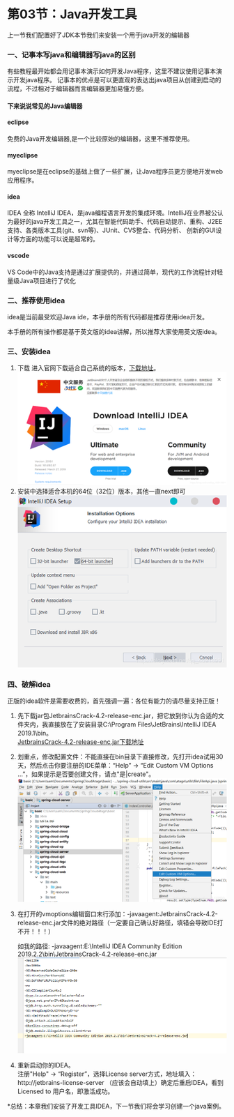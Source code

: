 # 第03节：Java开发工具

上一节我们配置好了JDK本节我们来安装一个用于java开发的编辑器

### 一、记事本写java和编辑器写java的区别

有些教程最开始都会用记事本演示如何开发Java程序，这里不建议使用记事本演示开发java程序。
记事本的优点是可以更直观的表达出java项目从创建到启动的流程，不过相对于编辑器而言编辑器更加易懂方便。

#### 下来说说常见的Java编辑器

#### eclipse

免费的Java开发编辑器,是一个比较原始的编辑器，这里不推荐使用。

#### myeclipse

myeclipse是在eclipse的基础上做了一些扩展，让Java程序员更方便地开发web应用程序。

#### idea
IDEA 全称 IntelliJ IDEA，是java编程语言开发的集成环境。IntelliJ在业界被公认为最好的java开发工具之一，尤其在智能代码助手、代码自动提示、重构、J2EE支持、各类版本工具(git、svn等)、JUnit、CVS整合、代码分析、 创新的GUI设计等方面的功能可以说是超常的。

#### vscode

VS Code中的Java支持是通过扩展提供的，并通过简单，现代的工作流程针对轻量级Java项目进行了优化
### 二、推荐使用idea

idea是当前最受欢迎Java ide，本手册的所有代码都是推荐使用idea开发。

本手册的所有操作都是基于英文版的idea讲解，所以推荐大家使用英文版idea。
### 三、安装idea
 1. 下载
 进入官网下载适合自己系统的版本，[下载地址](https://www.jetbrains.com/idea/download/#section=windows)。  
 ![down](../images/0103_down.png)
 2. 安装中选择适合本机的64位（32位）版本，其他一直next即可
 ![down](../images/0103_down2.png)
 
### 四、破解idea

 正版的idea软件是需要收费的，首先强调一遍：各位有能力的请尽量支持正版！ 
 1. 先下载jar包JetbrainsCrack-4.2-release-enc.jar，把它放到你认为合适的文件夹内，我直接放在了安装目录C:\Program Files\JetBrains\IntelliJ IDEA 2019.1\bin。  
 [JetbrainsCrack-4.2-release-enc.jar下载地址](https://zhile.io/2018/08/25/jetbrains-license-server-crack.html)
 2. 划重点，修改配置文件：不能直接在bin目录下直接修改，先打开idea试用30天，然后点击你要注册的IDE菜单：“Help” -> “Edit Custom VM Options …”，如果提示是否要创建文件，请点"是|create"。  
 ![down](../images/0103_vm.png)
 
 3. 在打开的vmoptions编辑窗口末行添加：-javaagent:JetbrainsCrack-4.2-release-enc.jar文件的绝对路径（一定要自己确认好路径，填错会导致IDE打不开！！！）  

    如我的路径: -javaagent:E:\IntelliJ IDEA Community Edition 2019.2.2\bin\JetbrainsCrack-4.2-release-enc.jar  
 ![down](../images/0103_path.png)  

4. 重新启动你的IDEA。  
注册"Help" -> “Register”，选择License server方式，地址填入：http://jetbrains-license-server （应该会自动填上）确定后重启IDEA，看到Licensed to 用户名，即激活成功。  

*总结：本章我们安装了开发工具IDEA，下一节我们将会学习创建一个java案例。